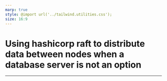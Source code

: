 ```yaml
---
marp: true
style: @import url('../tailwind.utilities.css');
size: 16:9
---
```

<!-- _class: lead -->
# Using hashicorp raft to distribute data between nodes when a database server is not an option

---